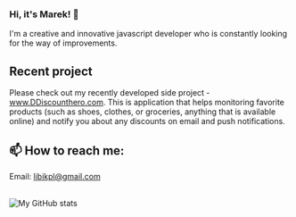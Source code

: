 ### Hi, it's Marek! 👋

I'm a creative and innovative javascript developer who is constantly looking for the way of improvements. 

## Recent project
Please check out my recently developed side project - www.DDiscounthero.com.
This is application that helps monitoring favorite products (such as shoes, clothes, or groceries, anything that is available online) and notify you about any discounts on email and push notifications.

## 📫 How to reach me: 
Email: libikpl@gmail.com
<!--
**Libikk/Libikk** is a ✨ _special_ ✨ repository because its `README.md` (this file) appears on your GitHub profile.

Here are some ideas to get you started:

- 🔭 I’m currently working on ...
- 🌱 I’m currently learning ...
- 👯 I’m looking to collaborate on ...
- 🤔 I’m looking for help with ...
- 💬 Ask me about ...
- 📫 How to reach me: ...
- 😄 Pronouns: ...
- ⚡ Fun fact: ...
-->

<br />

 <img align="left" alt="My GitHub stats" src="https://github-readme-stats.vercel.app/api?username=libikk&count_private=true" />
